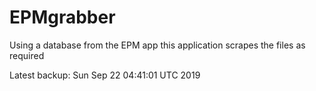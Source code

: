 # EPMgrabber
Using a database from the EPM app this application scrapes the files as required


Latest backup: Sun Sep 22 04:41:01 UTC 2019
